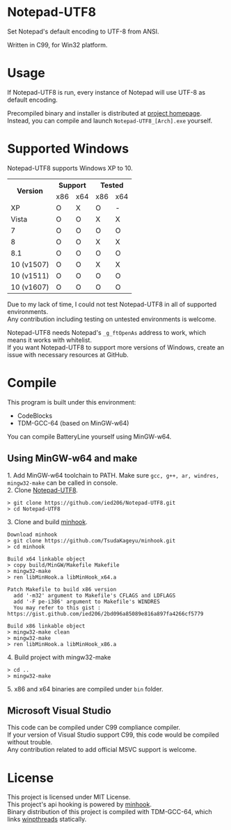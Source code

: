 # Notepad-UTF8
Set Notepad's default encoding to UTF-8 from ANSI.

Written in C99, for Win32 platform.


# Usage
If Notepad-UTF8 is run, every instance of Notepad will use UTF-8 as default encoding.

Precompiled binary and installer is distributed at [project homepage](https://ied206.github.io/Notepad-UTF8).  
Instead, you can compile and launch `Notepad-UTF8_[Arch].exe` yourself.


# Supported Windows
Notepad-UTF8 supports Windows XP to 10.  

<table>
  <tr>
    <th rowspan="2">Version</th>
    <th colspan="2">Support</th>
    <th colspan="2">Tested<br></th>
  </tr>
  <tr>
    <td>x86</td>
    <td>x64</td>
    <td>x86</td>
    <td>x64<br></td>
  </tr>
  <tr>
    <td>XP<br></td>
    <td>O</td>
    <td>X</td>
    <td>O</td>
    <td>-</td>
  </tr>
  <tr>
    <td>Vista</td>
    <td>O</td>
    <td>O</td>
    <td>X</td>
    <td>X</td>
  </tr>
  <tr>
    <td>7</td>
    <td>O</td>
    <td>O</td>
    <td>O<br></td>
    <td>O</td>
  </tr>
  <tr>
    <td>8</td>
    <td>O</td>
    <td>O</td>
    <td>X</td>
    <td>X</td>
  </tr>
  <tr>
    <td>8.1</td>
    <td>O</td>
    <td>O</td>
    <td>O</td>
    <td>O<br></td>
  </tr>
  <tr>
    <td>10 (v1507)</td>
    <td>O</td>
    <td>O</td>
    <td>X</td>
    <td>X</td>
  </tr>
  <tr>
    <td>10 (v1511)</td>
    <td>O</td>
    <td>O</td>
    <td>O</td>
    <td>O</td>
  </tr>
  <tr>
    <td>10 (v1607)</td>
    <td>O</td>
    <td>O</td>
    <td>O</td>
    <td>O</td>
  </tr>
</table>

Due to my lack of time, I could not test Notepad-UTF8 in all of supported environments.  
Any contribution including testing on untested environments is welcome.

Notepad-UTF8 needs Notepad's `_g_ftOpenAs` address to work, which means it works with whitelist.  
If you want Notepad-UTF8 to support more versions of Windows, create an issue with necessary resources at GitHub.


# Compile
This program is built under this environment:
- CodeBlocks
- TDM-GCC-64 (based on MinGW-w64)

You can compile BatteryLine yourself using MinGW-w64.


## Using MinGW-w64 and make
1\. Add MinGW-w64 toolchain to PATH. Make sure `gcc, g++, ar, windres, mingw32-make` can be called in console.  
2\. Clone [Notepad-UTF8](https://github.com/ied206/Notepad-UTF8).
```
> git clone https://github.com/ied206/Notepad-UTF8.git
> cd Notepad-UTF8
```
3\. Clone and build [minhook](https://github.com/TsudaKageyu/minhook).  
```
Download minhook
> git clone https://github.com/TsudaKageyu/minhook.git
> cd minhook

Build x64 linkable object
> copy build/MinGW/Makefile Makefile
> mingw32-make
> ren libMinHook.a libMinHook_x64.a

Patch Makefile to build x86 version
  add '-m32' argument to Makefile's CFLAGS and LDFLAGS
  add '-F pe-i386' argument to Makefile's WINDRES
  You may refer to this gist : https://gist.github.com/ied206/2bd096a85089e816a897fa4266cf5779

Build x86 linkable object
> mingw32-make clean
> mingw32-make
> ren libMinHook.a libMinHook_x86.a
```
4\. Build project with mingw32-make
```
> cd ..
> mingw32-make
```
5\. x86 and x64 binaries are compiled under `bin` folder.


## Microsoft Visual Studio
This code can be compiled under C99 compliance compiler.  
If your version of Visual Studio support C99, this code would be compiled without trouble.  
Any contribution related to add official MSVC support is welcome.


# License
This project is licensed under MIT License.  
This project's api hooking is powered by [minhook](https://github.com/TsudaKageyu/minhook).   
Binary distribution of this project is compiled with TDM-GCC-64, which links [winpthreads](http://mingw-w64.org) statically.  
